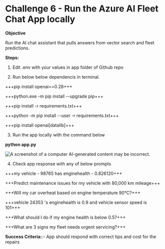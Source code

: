 # Challenge 6 - Run the Azure AI Fleet Chat App locally

**Objective**

Run the AI chat assistant that pulls answers from vector search and fleet predictions.

**Steps:**

1.  Edit .env with your values in app folder of Github repo

2.  Run below below dependencis in terminal.

+++pip install openai==0.28+++

+++python.exe -m pip install --upgrade pip+++

+++pip install -r requirements.txt+++

+++python -m pip install --user -r requirements.txt+++

+++pip install openai[datalib]+++

3.  Run the app locally with the command below

**python app.py**

![A screenshot of a computer AI-generated content may be
incorrect.](./media/ch6image1.png)

4.  Check app response with any of below prompts

+++my vehicle - 98765 has enginehealth - 0.826120+++

+++Predict maintenance issues for my vehicle with 80,000 km mileage+++

+++Will my car overheat based on engine temperature 90°C?+++

+++vehicle 24353 's enginehealth is 0.9 and vehicle sensor speed is 101+++

+++What should I do if my engine health is below 0.5?+++

+++What are 3 signs my fleet needs urgent servicing?+++

**Success Criteria:**:- App should respond with correct tips and cost for the repairs
